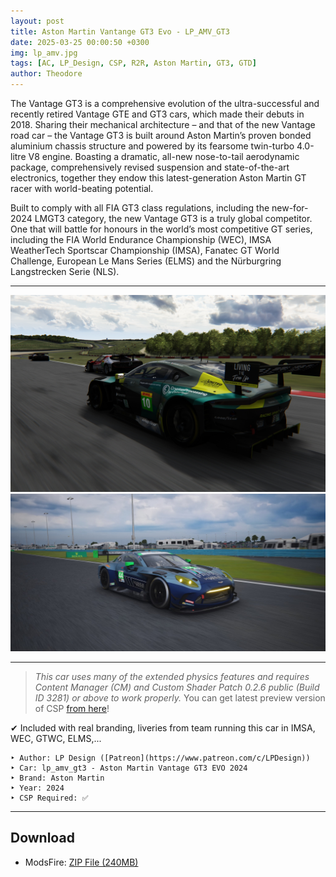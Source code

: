 ```yaml
---
layout: post
title: Aston Martin Vantange GT3 Evo - LP_AMV_GT3
date: 2025-03-25 00:00:50 +0300
img: lp_amv.jpg
tags: [AC, LP_Design, CSP, R2R, Aston Martin, GT3, GTD]
author: Theodore
---
```


The Vantage GT3 is a comprehensive evolution of the ultra-successful and recently retired Vantage GTE and GT3 cars, which made their debuts in 2018. Sharing their mechanical architecture – and that of the new Vantage road car – the Vantage GT3 is built around Aston Martin’s proven bonded aluminium chassis structure and powered by its fearsome twin-turbo 4.0-litre V8 engine. Boasting a dramatic, all-new nose-to-tail aerodynamic package, comprehensively revised suspension and state-of-the-art electronics, together they endow this latest-generation Aston Martin GT racer with world-beating potential.

Built to comply with all FIA GT3 class regulations, including the new-for-2024 LMGT3 category, the new Vantage GT3 is a truly global competitor. One that will battle for honours in the world’s most competitive GT series, including the FIA World Endurance Championship (WEC), IMSA WeatherTech Sportscar Championship (IMSA), Fanatec GT World Challenge, European Le Mans Series (ELMS) and the Nürburgring Langstrecken Serie (NLS).
___________


<img src="/images/pages/lp_amv_1.jpg" class="rounded float-left" alt="lp_amv_1">
<img src="/images/pages/lp_amv_2.jpg" class="rounded float-right" alt="lp_amv_2">

_________________


> *This car uses many of the extended physics features and requires Content Manager (CM) and Custom Shader Patch 0.2.6 public (Build ID 3281) or above to work properly.*  You can get latest preview version of CSP [from here](/2025/04/06/light-patch-v028-preview/)!

✔ Included with real branding, liveries from team running this car in IMSA, WEC, GTWC, ELMS,...

	‣ Author: LP Design ([Patreon](https://www.patreon.com/c/LPDesign))
	‣ Car: lp_amv_gt3 - Aston Martin Vantage GT3 EVO 2024
	‣ Brand: Aston Martin
	‣ Year: 2024
	‣ CSP Required: ✅

____

## Download
- ModsFire: [ZIP File (240MB)](https://modsfire.com/9h7Vod82w600HM3)
